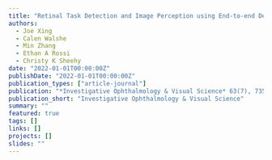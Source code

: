```yaml
---
title: "Retinal Task Detection and Image Perception using End-to-end Deep Neural Network (DNN) based Algorithms"
authors:
  - Joe Xing
  - Calen Walshe
  - Min Zhang
  - Ethan A Rossi
  - Christy K Sheehy
date: "2022-01-01T00:00:00Z"
publishDate: "2022-01-01T00:00:00Z"
publication_types: ["article-journal"]
publication: "*Investigative Ophthalmology & Visual Science* 63(7), 735–F0463-735–F0463"
publication_short: "Investigative Ophthalmology & Visual Science"
summary: ""
featured: true
tags: []
links: []
projects: []
slides: ""
---
```

